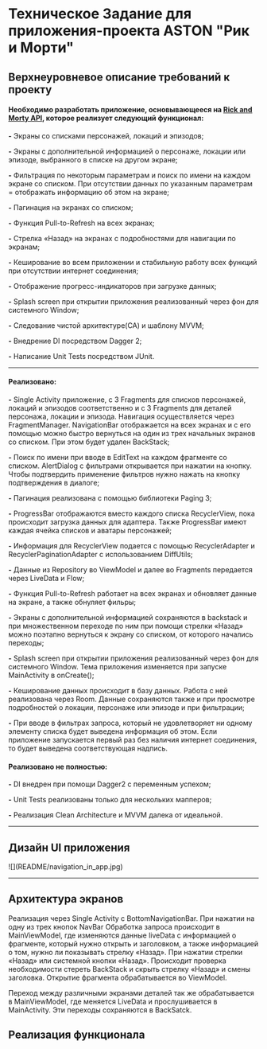 <h1>Техническое Задание для приложения-проекта ASTON "Рик и Морти"</h1>


<h2>Верхнеуровневое описание требований к проекту</h2>

<h4>Необходимо разработать приложение, основывающееся на <a href="https://rickandmortyapi.com/"><b>Rick and Morty API</b></a>, которое реализует следующий функционал: </h4>
<p><b>-</b> Экраны со списками персонажей, локаций и эпизодов;</p>
<p><b>-</b> Экраны с дополнительной информацией о персонаже, локации или эпизоде, выбранного в списке на другом экране;</p>
<p><b>-</b> Фильтрация по некоторым параметрам и поиск по имени на каждом экране со списком. При отсутствии данных по указанным параметрам = отображать информацию об этом на экране;</p>
<p><b>-</b> Пагинация на экранах со списком;</p>
<p><b>-</b> Функция Pull-to-Refresh на всех экранах;</p>
<p><b>-</b> Стрелка «Назад» на экранах с подробностями для навигации по экранам;</p>
<p><b>-</b> Кеширование во всем приложении и стабильную работу всех функций при отсутствии интернет соединения;</p>
<p><b>-</b> Отображение прогресс-индикаторов при загрузке данных;</p>
<p><b>-</b> Splash screen при открытии приложения реализованный через фон для системного Window;</p>
<p><b>-</b> Следование чистой архитектуре(CA) и шаблону MVVM;</p>
<p><b>-</b> Внедрение DI посредством Dagger 2;</p>
<p><b>-</b> Написание Unit Tests посредством JUnit.</p>

___________________________________________________________________

<h4>Реализовано: </h4>
<p><b>-</b> Single Activity приложение, с 3 Fragments для списков персонажей, локаций и эпизодов соответственно и с 3 Fragments для деталей персонажа, локации и эпизода. Навигация осуществляется через FragmentManager. NavigationBar отображается на всех экранах и с его помощью можно быстро вернуться на один из трех начальных экранов со списком. При этом будет удален BackStack;</p>
<p><b>-</b> Поиск по имени при вводе в EditText на каждом фрагменте со списком. AlertDialog с фильтрами открывается при нажатии на кнопку. Чтобы подтвердить применение фильтров нужно нажать на кнопку подтверждения в диалоге;</p>
<p><b>-</b> Пагинация реализована с помощью библиотеки Paging 3;</p>
<p><b>-</b> ProgressBar отображаются вместо каждого списка RecyclerView, пока происходит загрузка данных для адаптера. Также ProgressBar имеют каждая ячейка списков и аватары персонажей;</p>
<p><b>-</b> Информация для RecyclerView подается с помощью RecyclerAdapter и RecyclerPaginationAdapter с использованием DiffUtils;</p>
<p><b>-</b> Данные из Repository во ViewModel и далее во Fragments передается через LiveData и Flow;</p>
<p><b>-</b> Функция Pull-to-Refresh работает на всех экранах и обновляет данные на экране, а также обнуляет фильры;</p>
<p><b>-</b> Экраны с дополнительной информацией сохраняются в backstack и при множественном переходе по ним при помощи стрелки «Назад» можно поэтапно вернуться к экрану со списком, от которого начались переходы;</p>
<p><b>-</b> Splash screen при открытии приложения реализованный через фон для системного Window. Тема приложения изменяется при запуске MainActivity в onCreate();</p>
<p><b>-</b> Кеширование данных происходит в базу данных. Работа с ней реализована через Room. Данные сохраняются также и при просмотре подробностей о локации, персонаже или эпизоде и при фильтрации;</p>
<p><b>-</b> При вводе в фильтрах запроса, который не удовлетворяет ни одному элементу списка будет выведена информация об этом. Если приложение запускается первый раз без наличия интернет соединения, то будет выведена соответствующая надпись.</p>

<h4>Реализовано не полностью: </h4>
<p><b>-</b> DI внедрен при помощи Dagger2 с переменным успехом;</p>
<p><b>-</b> Unit Tests реализованы только для нескольких мапперов;</p>
<p><b>-</b> Реализация Clean Architecture и MVVM далека от идеальной.</p>


___________________________________________________________________

<h2>Дизайн UI приложения</h2>
![](README/navigation_in_app.jpg)

___________________________________________________________________

<h2>Архитектура экранов</h2>
<p>Реализация через Single Activity с BottomNavigationBar. При нажатии на одну из трех кнопок NavBar Обработка запроса происходит в MainViewModel, где изменяются данные liveData с информацией о фрагменте, который нужно открыть и заголовком, а также информацией о том, нужно ли показывать стрелку «Назад». При нажатии стрелки «Назад» или системной кнопки «Назад». Происходит проверка необходимости стереть BackStack и скрыть стрелку «Назад» и смены заголовка. Открытие фрагмента обрабатывается во ViewModel.</p>
<p>Переход между различными экранами деталей так же обрабатывается в MainViewModel, где меняется LiveData и прослушивается в MainActivity. Эти переходы сохраняются в BackSatck.</p>

<h2>Реализация функционала</h2>

